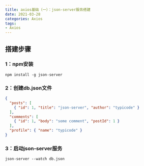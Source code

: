 ```yaml
---
title: axios基础（一）：json-server服务搭建
date: 2021-03-28
categories: Axios
tags: 
- Axios
---
```

## 搭建步骤
### 1：npm安装
```
npm install -g json-server
```
### 2：创建db.json文件
```json
{
  "posts": [
    { "id": 1, "title": "json-server", "author": "typicode" }
  ],
  "comments": [
    { "id": 1, "body": "some comment", "postId": 1 }
  ],
  "profile": { "name": "typicode" }
}
```
### 3：启动json-server服务
```
json-server --watch db.json
```
